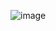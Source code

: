 ![image](https://user-images.githubusercontent.com/97932769/200743091-c65867fb-c876-4820-bcd3-0a17249c187b.png)
